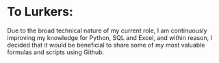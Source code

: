# To Lurkers:

Due to the broad technical nature of my current role, I am continuously improving my knowledge for Python, SQL and Excel,
and within reason, I decided that it would be beneficial to share some of my most valuable formulas and scripts using Github.
